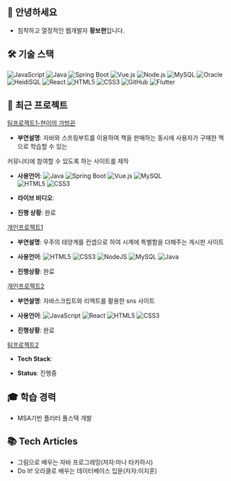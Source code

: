 ## 👋 안녕하세요
+ 침착하고 열정적인 웹개발자 **황보현**입니다.

## 🛠 기술 스택
![JavaScript](https://img.shields.io/badge/-JavaScript-F7DF1E?style=flat&logo=javascript&logoColor=black)
![Java](https://img.shields.io/badge/-Java-007396?style=flat&logo=java&logoColor=white)
![Spring Boot](https://img.shields.io/badge/-Spring%20Boot-6DB33F?style=flat&logo=springboot&logoColor=white)
![Vue.js](https://img.shields.io/badge/-Vue.js-4FC08D?style=flat&logo=vue.js&logoColor=white)
![Node.js](https://img.shields.io/badge/-Node.js-339933?style=flat-square&logo=node.js&logoColor=white)
![MySQL](https://img.shields.io/badge/-MySQL-4479A1?style=for-the-badge&logo=mysql&logoColor=white)
![Oracle](https://img.shields.io/badge/Oracle-F80000?style=flat&logo=Oracle&logoColor=white)
![HeidiSQL](https://img.shields.io/badge/HeidiSQL-2C3E50?style=flat&logo=database&logoColor=white)
![React](https://img.shields.io/badge/-React-61DAFB?style=for-the-badge&logo=react&logoColor=black)
![HTML5](https://img.shields.io/badge/-HTML5-E34F26?style=flat&logo=html5&logoColor=white)
![CSS3](https://img.shields.io/badge/-CSS3-1572B6?style=flat&logo=css3)
![GitHub](https://img.shields.io/badge/-GitHub-181717?style=flat&logo=github&logoColor=white)
![Flutter](https://img.shields.io/badge/-Flutter-02569B?style=flat&logo=flutter&logoColor=white)

## 🚀 최근 프로젝트
[팀프로젝트1-현이의 가방끈]()

+ **부연설명**:
자바와 스프링부트를 이용하여 책을 판매하는 동시에 사용자가 구매한 책으로 학습할 수 있는


커뮤니티에 참여할 수 있도록 하는 사이트를 제작


+ **사용언어**: 
![Java](https://img.shields.io/badge/-Java-007396?style=flat&logo=java&logoColor=white)
![Spring Boot](https://img.shields.io/badge/-Spring%20Boot-6DB33F?style=flat&logo=springboot&logoColor=white)
![Vue.js](https://img.shields.io/badge/-Vue.js-4FC08D?style=flat&logo=vue.js&logoColor=white)
![MySQL](https://img.shields.io/badge/-MySQL-4479A1?style=for-the-badge&logo=mysql&logoColor=white)  
![HTML5](https://img.shields.io/badge/-HTML5-E34F26?style=flat&logo=html5&logoColor=white)
![CSS3](https://img.shields.io/badge/-CSS3-1572B6?style=flat&logo=css3)


+ **라이브 비디오**: []()


+ **진행 상황**: 완료



[개인프로젝트1](https://github.com/hwangbohyun0219/html-project)

+ **부연설명**: 우주의 태양계를 컨셉으로 하여 시계에 특별함을 더해주는 게시판 사이트


+ **사용언어**: ![HTML5](https://img.shields.io/badge/html5-%23E34F26.svg?style=for-the-badge&logo=html5&logoColor=white)
![CSS3](https://img.shields.io/badge/css3-%231572B6.svg?style=for-the-badge&logo=css3&logoColor=white)
![NodeJS](https://img.shields.io/badge/node.js-6DA55F?style=for-the-badge&logo=node.js&logoColor=white)
![MySQL](https://img.shields.io/badge/mysql-4479A1.svg?style=for-the-badge&logo=mysql&logoColor=white)
![Java](https://img.shields.io/badge/-Java-007396?style=flat&logo=java&logoColor=white)


+ **진행상황**: 완료



[개인프로젝트2](https://github.com/hwangbohyun0219/react-project)

+ **부연설명**: 자바스크립트와 리액트를 활용한 sns 사이트


+ **사용언어**:  ![JavaScript](https://img.shields.io/badge/-JavaScript-F7DF1E?style=flat&logo=javascript&logoColor=black)
![React](https://img.shields.io/badge/-React-61DAFB?style=for-the-badge&logo=react&logoColor=black)
![HTML5](https://img.shields.io/badge/-HTML5-E34F26?style=flat&logo=html5&logoColor=white)
![CSS3](https://img.shields.io/badge/-CSS3-1572B6?style=flat&logo=css3)

+ **진행상황**: 완료




[팀프로젝트2]()


+ **Tech Stack**:

   
+ **Status**: 진행중


## 🎓 학습 경력
+ MSA기반 플러터 풀스텍 개발


## 📚 Tech Articles
+ 그림으로 배우는 자바 프로그래밍(저자:마나 타카하시)
+ Do It! 오라클로 배우는 데이터베이스 입문(저자:이지훈)





<!--
**hwangbohyun0219/hwangbohyun0219** is a ✨ _special_ ✨ repository because its `README.md` (this file) appears on your GitHub profile.

Here are some ideas to get you started:

- 🔭 I’m currently working on ...
- 🌱 I’m currently learning ...
- 👯 I’m looking to collaborate on ...
- 🤔 I’m looking for help with ...
- 💬 Ask me about ...
- 📫 How to reach me: ...
- 😄 Pronouns: ...
- ⚡ Fun fact: ...
-->
